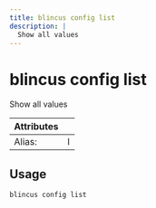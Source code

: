 ```yaml
---
title: blincus config list
description: | 
  Show all values
---
```


# blincus config list

Show all values

| Attributes       | &nbsp;
|------------------|-------------
| Alias:           | l

## Usage

```bash
blincus config list
```


